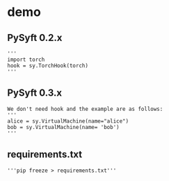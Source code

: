 # demo
## PySyft 0.2.x
    '''
    import torch
    hook = sy.TorchHook(torch) 
    '''
## PySyft 0.3.x
    We don't need hook and the example are as follows:
    '''
    alice = sy.VirtualMachine(name="alice")
    bob = sy.VirtualMachine(name= 'bob')
    '''
## requirements.txt
    '''pip freeze > requirements.txt'''